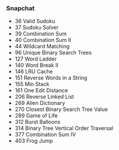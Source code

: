 ### Snapchat
* 36 	Valid Sudoku
* 37 	Sudoku Solver
* 39 	Combination Sum
* 40 	Combination Sum II
* 44 	Wildcard Matching
* 96 	Unique Binary Search Trees
* 127 	Word Ladder
* 140 	Word Break II
* 146 	LRU Cache
* 151 	Reverse Words in a String
* 155 	Min Stack
* 161 	One Edit Distance 
* 206 	Reverse Linked List
* 269 	Alien Dictionary 
* 270 	Closest Binary Search Tree Value  
* 289 	Game of Life
* 312 	Burst Balloons
* 314 	Binary Tree Vertical Order Traversal 
* 377 	Combination Sum IV 
* 403 	Frog Jump